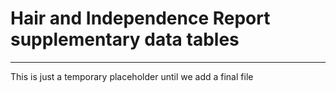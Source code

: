 # Hair and Independence Report supplementary data tables
------------------------------------------------------
This is just a temporary placeholder until we add a final file

